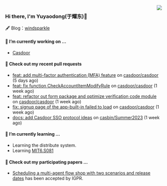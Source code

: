 <img align="right" src="https://github-readme-stats.vercel.app/api?username=leo220yuyaodog&show_icons=true&icon_color=805AD5&text_color=718096&bg_color=ffffff&hide_title=true" />

### Hi there, I'm Yuyaodong(于耀东)👋
🖋 Blog：[windsparkle](https://blog.windsparkle.top)
#### 🔭 I’m currently working on ...
- [Casdoor](https://github.com/casdoor)

#### 🔨 Check out my recent pull requests

- [feat: add multi-factor authentication (MFA) feature](https://github.com/casdoor/casdoor/pull/1800) on [casdoor/casdoor](https://github.com/casdoor/casdoor) (5 days ago)
- [feat: fix function CheckAccountItemModifyRule](https://github.com/casdoor/casdoor/pull/1789) on [casdoor/casdoor](https://github.com/casdoor/casdoor) (1 week ago)
- [feat: refactor out form package and optimize verification code module](https://github.com/casdoor/casdoor/pull/1787) on [casdoor/casdoor](https://github.com/casdoor/casdoor) (1 week ago)
- [fix: signup page of the app-built-in failed to load](https://github.com/casdoor/casdoor/pull/1785) on [casdoor/casdoor](https://github.com/casdoor/casdoor) (1 week ago)
- [docs: add Casdoor SSO protocol ideas](https://github.com/casbin/Summer2023/pull/8) on [casbin/Summer2023](https://github.com/casbin/Summer2023) (1 week ago)

#### 🌱 I’m currently learning ...
- Learning the distribute system.
- Learning [MIT6.S081](https://pdos.csail.mit.edu/6.828/2021/schedule.html)

#### 📜 Check out my participating papers ...
- [Scheduling a multi-agent flow shop with two scenarios and release dates](https://www.tandfonline.com/doi/full/10.1080/00207543.2023.2188646) has been accepted by IGPR.

